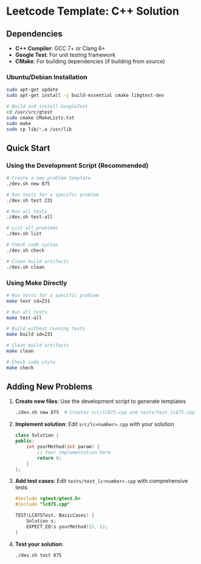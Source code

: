 # Leetcode Template: C++ Solution

## Dependencies

- **C++ Compiler**: GCC 7+ or Clang 6+
- **Google Test**: For unit testing framework
- **CMake**: For building dependencies (if building from source)

### Ubuntu/Debian Installation

```bash
sudo apt-get update
sudo apt-get install -y build-essential cmake libgtest-dev

# Build and install GoogleTest
cd /usr/src/gtest
sudo cmake CMakeLists.txt
sudo make
sudo cp lib/*.a /usr/lib
```

## Quick Start

### Using the Development Script (Recommended)

```bash
# Create a new problem template
./dev.sh new 875

# Run tests for a specific problem
./dev.sh test 231

# Run all tests
./dev.sh test-all

# List all problems
./dev.sh list

# Check code syntax
./dev.sh check

# Clean build artifacts
./dev.sh clean
```

### Using Make Directly

```bash
# Run tests for a specific problem
make test id=231

# Run all tests
make test-all

# Build without running tests
make build id=231

# Clean build artifacts
make clean

# Check code style
make check
```

## Adding New Problems

1. **Create new files**: Use the development script to generate templates
   ```bash
   ./dev.sh new 875  # Creates src/lc875.cpp and tests/test_lc875.cpp
   ```

2. **Implement solution**: Edit `src/lc<number>.cpp` with your solution
   ```cpp
   class Solution {
   public:
       int yourMethod(int param) {
           // Your implementation here
           return 0;
       }
   };
   ```

3. **Add test cases**: Edit `tests/test_lc<number>.cpp` with comprehensive tests
   ```cpp
   #include <gtest/gtest.h>
   #include "lc875.cpp"

   TEST(LC875Test, BasicCases) {
       Solution s;
       EXPECT_EQ(s.yourMethod(1), 1);
   }
   ```

4. **Test your solution**:
   ```bash
   ./dev.sh test 875
   ```

